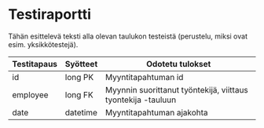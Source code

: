 # Testiraportti

Tähän esittelevä teksti alla olevan taulukon testeistä (perustelu, miksi ovat esim. yksikkötestejä).

Testitapaus | Syötteet | Odotetu tulokset
------ | ------ | ------
id | long PK | Myyntitapahtuman id
employee | long FK | Myynnin suorittanut työntekijä, viittaus tyontekija -tauluun
date | datetime | Myyntitapahtuman ajakohta